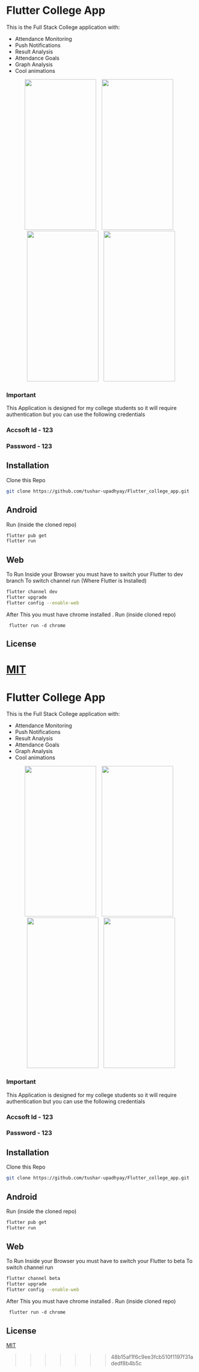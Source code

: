 
# Flutter College App

This is the Full Stack College application with:

 - Attendance Monitoring
 - Push Notifications
 - Result Analysis
 - Attendance Goals
 - Graph Analysis
 - Cool animations
 <div align="center" width="100%">
   <p align ="center">
    <img  src="https://lh3.googleusercontent.com/flPyv0hdaBP2F7WcEfJ0laH7G3tlXS8rzCsexX1_2h5ge5X-1oRHA7VRnE6wuYpZMK0=w1536-h754-rw"                  width="190" height="400" />
   &ensp; <img src="https://lh3.googleusercontent.com/EeQENFEJRjKh-bUpWf6V_iME9TXMWA3EFnLDP7XZWBVBp2-WV3AVYMe0_guO0wV-0bc=w1536-h754-rw" width="190" height="400"/>
    &ensp; <img src="https://lh3.googleusercontent.com/NWRXRKaBr2sqqXbubd2AAKSZXeHsRzS6IzkGtkN1fipM8qpL99qcFsw9hkrFk2xCFK0=w1536-h754-rw" width="190" height="400" /> 
     &ensp;
    <img  src="https://lh3.googleusercontent.com/oCvkpMb5chZvvb6HU3-7HtBltl9PlfyOTBiuQ8JGaVg-44HUMYu4rGAc2dypDW885w=w1536-h754-rw" width="190" height="400"/>
   </p>
  </div>

### Important

This Application is designed for my college students so it will require authentication but you can use the following credentials <br/>

### Accsoft Id - 123 <br/>

### Password - 123 <br/>

## Installation

Clone this Repo <br/>
```bash
git clone https://github.com/tushar-upadhyay/Flutter_college_app.git
```

## Android
Run  (inside the cloned repo)
```bash
flutter pub get
flutter run 
```

## Web
To Run Inside your Browser you must have to  switch your Flutter  to dev branch
To switch channel run (Where Flutter is Installed)
```bash
flutter channel dev
flutter upgrade
flutter config --enable-web
```
After This you must have chrome installed . Run (inside cloned repo) 
```
 flutter run -d chrome
```

## License
[MIT](https://choosealicense.com/licenses/mit/)
=======

# Flutter College App

This is the Full Stack College application with:

 - Attendance Monitoring
 - Push Notifications
 - Result Analysis
 - Attendance Goals
 - Graph Analysis
 - Cool animations
 <div align="center" width="100%">
   <p align ="center">
    <img  src="https://i.ibb.co/tc3ks47/Screenshot-2020-05-08-11-48-21-644-com-tushar-lnctattendance.jpg"                  width="190" height="400" />
   &ensp; <img src="https://i.ibb.co/gg8J2Ps/Screenshot-2020-05-08-11-45-25-113-com-tushar-lnctattendance.jpg" width="190" height="400"/>
    &ensp; <img src="https://i.ibb.co/hWxkMKG/Screenshot-2020-05-08-11-48-16-779-com-tushar-lnctattendance.jpg" width="190" height="400" /> 
     &ensp;
    <img  src="https://i.ibb.co/54Vr6nf/Screenshot-2020-05-08-11-48-05-595-com-tushar-lnctattendance.jpg" width="190" height="400"/>
   </p>
  </div>

### Important

This Application is designed for my college students so it will require authentication but you can use the following credentials <br/>

### Accsoft Id - 123 <br/>

### Password - 123 <br/>

## Installation

Clone this Repo <br/>
```bash
git clone https://github.com/tushar-upadhyay/Flutter_college_app.git
```

## Android
Run  (inside the cloned repo)
```bash
flutter pub get
flutter run 
```

## Web
To Run Inside your Browser you must have to  switch your Flutter  to beta
To switch channel run 
```bash
flutter channel beta
flutter upgrade
flutter config --enable-web
```
After This you must have chrome installed . Run (inside cloned repo) 
```
 flutter run -d chrome
```

## License
[MIT](https://choosealicense.com/licenses/mit/)
>>>>>>> 48b15af1f6c9ee3fcb510f1197f31adedf8b4b5c
